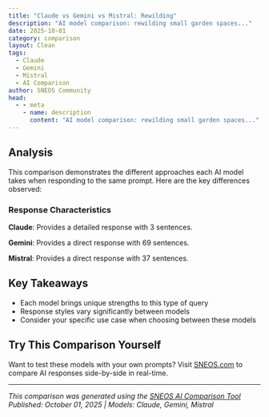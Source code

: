 ```yaml
---
title: "Claude vs Gemini vs Mistral: Rewilding"
description: "AI model comparison: rewilding small garden spaces..."
date: 2025-10-01
category: comparison
layout: Clean
tags:
  - Claude
  - Gemini
  - Mistral
  - AI Comparison
author: SNEOS Community
head:
  - - meta
    - name: description
      content: "AI model comparison: rewilding small garden spaces..."
---
```


<ChatComparison
  title="Claude vs Gemini vs Mistral: Rewilding"
  prompt="rewilding small garden spaces"
  :responses='{
    "Claude": "Rewilding small garden spaces is a wonderful way to support local ecosystems! Here are practical approaches for creating wild habitats in compact areas:\n\n## Start Small, Think Native\n- **Replace lawn patches** with native wildflower meadows\n- **Choose indigenous plants** that support local wildlife\n- **Create layers** - ground cover, shrubs, small trees if space allows\n- **Let some areas grow wild** - reduced mowing creates habitat\n\n## Water Features\n- **Small pond or water dish** for drinking and bathing\n- **Rain garden** to collect runoff naturally\n- **Bird bath** with shallow, textured surfaces\n\n## Wildlife-Friendly Elements\n- **Log piles** for insects, amphibians, and small mammals\n- **Rock piles** for reptiles and beneficial insects\n- **Native berry bushes** for food sources\n- **Seed heads left standing** through winter\n\n## Vertical Rewilding\n- **Green walls** with native climbing plants\n- **Tiered planters** to maximize growing space\n- **Hanging planters** with trailing native species\n\n## Reduce Maintenance\n- **Minimize chemical use** - no pesticides or synthetic fertilizers\n- **Compost on-site** to build soil naturally\n- **Embrace \u0022messiness\u0022** - leaf litter and natural debris provide habitat\n\n## Connect with Neighbors\n- **Coordinate plantings** to create wildlife corridors\n- **Share resources** and native plants\n- **Remove barriers** like solid fences where possible\n\nStart with one small area and expand gradually. Even a few square feet can make a meaningful difference for local wildlife!",
    "Gemini": "Rewilding small garden spaces is about letting nature take the lead, encouraging biodiversity, and creating a more sustainable and resilient ecosystem, even in a tiny area. It\u0027s not about abandoning your garden, but rather shifting your approach to work *with* nature, not against it.\n\nHere\u0027s a breakdown of how to rewild your small garden:\n\n**1. Understanding the Principles:**\n\n*   **Let go of control:**  Embrace a more \u0022hands-off\u0022 approach. Less manicuring, more observing.\n*   **Encourage native plants:**  Native plants support native wildlife, which are adapted to the local climate and soil.\n*   **Create diverse habitats:**  Varying heights, textures, and conditions provide shelter and food for a wider range of creatures.\n*   **Connect to nature:**  Think of your garden as part of a larger ecological network, not an isolated patch.\n*   **Reduce chemical use:**  Pesticides, herbicides, and artificial fertilizers can harm beneficial insects and disrupt the natural balance.\n\n**2. Practical Steps for Rewilding a Small Garden:**\n\n*   **Assess Your Space:**  What kind of soil do you have? How much sun does it get?  Are there any existing features (like a pond or mature tree) you can build upon?\n\n*   **Plan for Native Plants:**\n\n    *   **Research local natives:**  Visit local nurseries or native plant societies.  Choose plants that suit your soil and sun conditions.\n    *   **Prioritize key species:**  Focus on plants that provide food for pollinators (bees, butterflies, moths, hoverflies), birds, and other wildlife.  Examples might include:\n        *   **Wildflowers:**  Yarrow, coneflower, aster, black-eyed susan, milkweed (for Monarch butterflies!), selfheal.\n        *   **Grasses:**  Little bluestem, switchgrass (provide cover and seeds for birds).\n        *   **Shrubs:**  Elderberry, dogwood, hawthorn (berries and nesting sites).\n        *   **Trees (if space allows):**  Serviceberry, oak, birch (support a huge variety of insects).\n    *   **Create a layered landscape:**  From groundcover to shrubs to small trees (if space allows).  This creates different microclimates and habitats.\n\n*   **Create Water Sources:**\n\n    *   **Pond/Water Feature:**  Even a small container pond can attract frogs, insects, and birds.  Include a shallow area for animals to drink safely.\n    *   **Bird bath:**  Clean it regularly to prevent the spread of diseases.\n    *   **Water dish for insects:**  Fill a shallow dish with pebbles and water so insects can drink without drowning.\n\n*   **Provide Shelter and Nesting Sites:**\n\n    *   **Leave some areas \u0022messy\u0022:**  Don\u0027t clear away all fallen leaves or dead stems.  They provide habitat for insects and overwintering creatures.\n    *   **Bug hotel:**  A simple DIY bug hotel provides shelter for solitary bees, ladybugs, and other beneficial insects.\n    *   **Brush piles:**  Small piles of branches and twigs offer refuge for birds and small mammals.\n    *   **Birdhouses:**  Provide nesting sites for birds.  Make sure they are designed for the specific species you want to attract.\n    *   **Rock piles:**  Provide shelter for insects, amphibians, and reptiles.\n\n*   **Improve Your Soil (Naturally):**\n\n    *   **Compost:**  Add compost to your soil to improve its structure, fertility, and water retention.\n    *   **Mulch:**  Use natural mulch (wood chips, leaf litter) to suppress weeds, retain moisture, and provide habitat for beneficial organisms.\n    *   **Avoid tilling:**  Tilling disrupts the soil ecosystem and releases carbon into the atmosphere.\n\n*   **Control Invasive Species:**\n\n    *   **Identify and remove invasive plants:**  Invasive species can outcompete native plants and disrupt the ecosystem.  Learn to identify them and remove them carefully.\n    *   **Prevent their spread:**  Don\u0027t plant invasive species in your garden, and be careful not to spread them when you are removing them.\n\n*   **Embrace Imperfection:**\n\n    *   **Don\u0027t strive for a perfectly manicured lawn:**  Let some areas grow longer to provide habitat for insects and pollinators.\n    *   **Accept some \u0022weeds\u0022:**  Many \u0022weeds\u0022 are actually valuable sources of food for pollinators and other wildlife.  Learn to identify which ones are beneficial and leave them alone.\n\n*   **Reduce Light Pollution:**\n\n    *   **Use low-wattage or motion-sensor lights:**  Excessive light pollution can disrupt the natural behavior of insects and other nocturnal animals.\n\n*   **Connect with Your Neighbors (and encourage them!):**\n\n    *   Talk to your neighbors about your rewilding efforts and encourage them to do the same.  A network of rewilded gardens can have a much greater impact than a single isolated garden.\n\n**Important Considerations for Small Spaces:**\n\n*   **Vertical Gardening:**  Utilize walls, fences, and trellises to grow climbing plants, creating more habitat in a small space.  Consider clematis, honeysuckle (native varieties!), or even a living wall.\n*   **Container Gardening:**  Grow native plants in containers.  This allows you to control the soil conditions and move plants around as needed.\n*   **Microhabitats:** Even in small gardens, you can create microhabitats. A shady, damp corner, a sunny, dry rockery, a small patch of bare earth for ground-nesting bees.\n*   **Prioritization:** In a very small space, you might have to choose what you prioritize.  Pollinators?  Bird-friendly plants?  Amphibian habitat?\n*   **Maintenance is STILL Required:**  Rewilding doesn\u0027t mean complete neglect. You\u0027ll still need to manage invasive species, prune overgrown plants, and keep water sources clean.\n\n**Benefits of Rewilding Your Garden:**\n\n*   **Increased Biodiversity:**  Attract a wider variety of insects, birds, and other wildlife.\n*   **Pollination:**  Support pollinators, which are essential for food production.\n*   **Pest Control:**  Encourage beneficial insects that prey on garden pests.\n*   **Improved Soil Health:**  Promote healthy soil ecosystems that support plant growth.\n*   **Climate Change Mitigation:**  Help to sequester carbon and reduce your garden\u0027s carbon footprint.\n*   **Mental Health Benefits:**  Connect with nature and experience the joy of watching your garden thrive.\n\nRewilding is a journey, not a destination. Start small, experiment, and learn as you go. Embrace the wildness and enjoy the beauty of a garden that is in harmony with nature.\n",
    "Mistral": "Rewilding small garden spaces is a wonderful way to create a more natural, biodiverse, and sustainable environment. Here are some steps and tips to help you rewild your small garden:\n\n1. **Reduce Lawn Area**: Lawns are often low in biodiversity. Consider reducing the size of your lawn to make space for more diverse planting.\n\n2. **Plant Native Species**: Native plants are adapted to your local environment and provide habitat and food for local wildlife. They also require less water and maintenance.\n\n3. **Create Layers**: In nature, plants grow in layers, from tall trees down to ground covers. Try to mimic this in your garden with a mix of trees, shrubs, perennials, and ground covers.\n\n4. **Leave Some Areas Wild**: Allow some parts of your garden to grow freely. This can provide habitat for wildlife and allow native plants to seed and spread.\n\n5. **Provide Habitat**: Include features like birdhouses, insect hotels, and ponds to encourage wildlife. A small pond can be a tiny bucket or sink dug into the ground and filled with water.\n\n6. **Compost**: Create a small compost pile or use a compost bin. This reduces waste and provides valuable nutrients for your garden.\n\n7. **Avoid Pesticides**: Pesticides can harm beneficial insects and other wildlife. Try to manage pests naturally or tolerate some level of pest damage.\n\n8. **Plant Flowers for Pollinators**: Choose plants that attract bees, butterflies, and other pollinators. Aim to have something in flower throughout the growing season.\n\n9. **Leave Dead Plants Over Winter**: The seed heads and dead stalks provide food and habitat for wildlife over the winter.\n\n10. **Observe and Enjoy**: Spend time in your garden observing the wildlife it attracts. This can help you appreciate the benefits of rewilding and guide your future efforts.\n\nHere are some planting ideas for small spaces:\n\n- **Trees**: Dwarf or multi-stemmed fruit trees, small native trees like dogwood or redbud.\n- **Shrubs**: Native berry-producing shrubs, butterfly bushes, lavender.\n- **Perennials**: Native wildflowers, sedums, coneflowers, black-eyed Susans.\n- **Ground Covers**: Native grasses, creeping thyme, phlox.\n- **Climbers**: Native vines like Virginia creeper or American wisteria.\n\nEven a small garden can make a big difference to local biodiversity. Enjoy the process and the wildlife it brings to your doorstep!"
  }'
  published-date="18:35"
/>

## Analysis

This comparison demonstrates the different approaches each AI model takes when responding to the same prompt. Here are the key differences observed:

### Response Characteristics

**Claude**: Provides a detailed response with 3 sentences. 

**Gemini**: Provides a direct response with 69 sentences. 

**Mistral**: Provides a direct response with 37 sentences. 

## Key Takeaways

- Each model brings unique strengths to this type of query
- Response styles vary significantly between models
- Consider your specific use case when choosing between these models

## Try This Comparison Yourself

Want to test these models with your own prompts? Visit [SNEOS.com](https://sneos.com) to compare AI responses side-by-side in real-time.

---

*This comparison was generated using the [SNEOS AI Comparison Tool](https://sneos.com)*
*Published: October 01, 2025 | Models: Claude, Gemini, Mistral*
